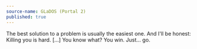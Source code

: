 ```yaml
---
source-name: GLaDOS (Portal 2)
published: true
---
```

The best solution to a problem is usually the easiest one. And I'll be honest: Killing you is hard. [...] You know what? You win. Just... go.
